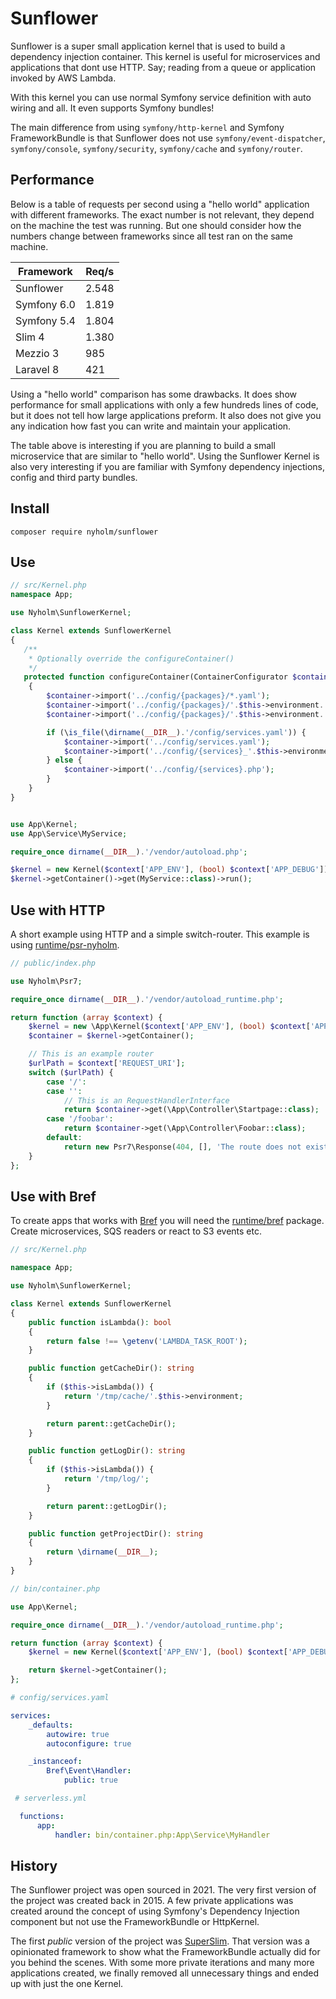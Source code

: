 # Sunflower

Sunflower is a super small application kernel that is used to build a dependency
injection container. This kernel is useful for microservices and applications that
dont use HTTP. Say; reading from a queue or application invoked by AWS Lambda.

With this kernel you can use normal Symfony service definition with auto wiring
and all. It even supports Symfony bundles!

The main difference from using `symfony/http-kernel` and Symfony FrameworkBundle
is that Sunflower does not use `symfony/event-dispatcher`, `symfony/console`,
`symfony/security`, `symfony/cache` and `symfony/router`.

## Performance

Below is a table of requests per second using a "hello world" application with
different frameworks. The exact number is not relevant, they depend on the machine
the test was running. But one should consider how the numbers change between frameworks
since all test ran on the same machine.

| Framework           | Req/s |
|---------------------|-------|
| Sunflower           | 2.548
| Symfony 6.0         | 1.819
| Symfony 5.4         | 1.804
| Slim 4              | 1.380
| Mezzio 3            |   985
| Laravel 8           |   421

Using a "hello world" comparison has some drawbacks. It does show performance for
small applications with only a few hundreds lines of code, but it does not tell how
large applications preform. It also does not give you any indication how fast you
can write and maintain your application.

The table above is interesting if you are planning to build a small microservice
that are similar to "hello world". Using the Sunflower Kernel is also very interesting
if you are familiar with Symfony dependency injections, config and third party bundles.

## Install

```
composer require nyholm/sunflower
```

## Use

```php
// src/Kernel.php
namespace App;

use Nyholm\SunflowerKernel;

class Kernel extends SunflowerKernel
{
   /**
    * Optionally override the configureContainer()
    */
   protected function configureContainer(ContainerConfigurator $container): void
    {
        $container->import('../config/{packages}/*.yaml');
        $container->import('../config/{packages}/'.$this->environment.'/*.yaml');
        $container->import('../config/{packages}/'.$this->environment.'/*.php');

        if (\is_file(\dirname(__DIR__).'/config/services.yaml')) {
            $container->import('../config/services.yaml');
            $container->import('../config/{services}_'.$this->environment.'.yaml');
        } else {
            $container->import('../config/{services}.php');
        }
    }
}
```

```php

use App\Kernel;
use App\Service\MyService;

require_once dirname(__DIR__).'/vendor/autoload.php';

$kernel = new Kernel($context['APP_ENV'], (bool) $context['APP_DEBUG']);
$kernel->getContainer()->get(MyService::class)->run();
```

## Use with HTTP

A short example using HTTP and a simple switch-router. This example is using
[runtime/psr-nyholm](https://github.com/php-runtime/psr-nyholm).

```php
// public/index.php

use Nyholm\Psr7;

require_once dirname(__DIR__).'/vendor/autoload_runtime.php';

return function (array $context) {
    $kernel = new \App\Kernel($context['APP_ENV'], (bool) $context['APP_DEBUG']);
    $container = $kernel->getContainer();

    // This is an example router
    $urlPath = $context['REQUEST_URI'];
    switch ($urlPath) {
        case '/':
        case '':
            // This is an RequestHandlerInterface
            return $container->get(\App\Controller\Startpage::class);
        case '/foobar':
            return $container->get(\App\Controller\Foobar::class);
        default:
            return new Psr7\Response(404, [], 'The route does not exist');
    }
};
```

## Use with Bref

To create apps that works with [Bref](https://bref.sh/) you will need the
[runtime/bref](https://github.com/php-runtime/bref) package. Create microservices,
SQS readers or react to S3 events etc.

```php
// src/Kernel.php

namespace App;

use Nyholm\SunflowerKernel;

class Kernel extends SunflowerKernel
{
    public function isLambda(): bool
    {
        return false !== \getenv('LAMBDA_TASK_ROOT');
    }

    public function getCacheDir(): string
    {
        if ($this->isLambda()) {
            return '/tmp/cache/'.$this->environment;
        }

        return parent::getCacheDir();
    }

    public function getLogDir(): string
    {
        if ($this->isLambda()) {
            return '/tmp/log/';
        }

        return parent::getLogDir();
    }

    public function getProjectDir(): string
    {
        return \dirname(__DIR__);
    }
}
```

```php
// bin/container.php

use App\Kernel;

require_once dirname(__DIR__).'/vendor/autoload_runtime.php';

return function (array $context) {
    $kernel = new Kernel($context['APP_ENV'], (bool) $context['APP_DEBUG']);

    return $kernel->getContainer();
};
```

```yaml
# config/services.yaml

services:
    _defaults:
        autowire: true
        autoconfigure: true

    _instanceof:
        Bref\Event\Handler:
            public: true
```

```yaml
 # serverless.yml

  functions:
      app:
          handler: bin/container.php:App\Service\MyHandler
```

## History

The Sunflower project was open sourced in 2021. The very first version of the project
was created back in 2015. A few private applications was created around the concept of
using Symfony's Dependency Injection component but not use the FrameworkBundle or
HttpKernel.

The first *public* version of the project was [SuperSlim](https://github.com/Nyholm/SuperSlim).
That version was a opinionated framework to show what the FrameworkBundle actually
did for you behind the scenes. With some more private iterations and many more applications
created, we finally removed all unnecessary things and ended up with just the one
Kernel.
